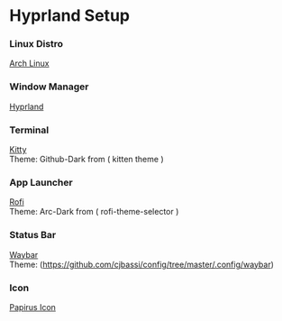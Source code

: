 # Hyprland Setup

### Linux Distro
[Arch Linux](https://archlinux.org)

### Window Manager
[Hyprland](https://hyprland.org)

### Terminal
[Kitty](https://sw.kovidgoyal.net/kitty) \
Theme: Github-Dark from ( kitten theme )

### App Launcher
[Rofi](https://github.com/davatorium/rofi) \
Theme: Arc-Dark from ( rofi-theme-selector )

### Status Bar
[Waybar](https://github.com/Alexays/Waybar) \
Theme: (https://github.com/cjbassi/config/tree/master/.config/waybar)

### Icon
[Papirus Icon](https://github.com/PapirusDevelopmentTeam/papirus-icon-theme)